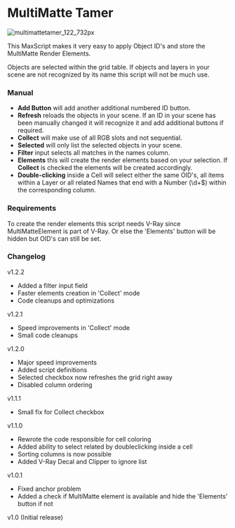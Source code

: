 # MultiMatte Tamer

![multimattetamer_122_732px](https://github.com/akarcode/MultiMatteTamer/assets/59408512/3dd03791-84af-4f20-875d-6dca7a4867e0)

This MaxScript makes it very easy to apply Object ID's and store the MultiMatte Render Elements.

Objects are selected within the grid table. If objects and layers in your scene are not recognized by its name this script will not be much use.


### Manual

- **Add Button** will add another additional numbered ID button.
- **Refresh** reloads the objects in your scene. If an ID in your scene has been manually changed it will recognize it and add additional buttons if required.
- **Collect** will make use of all RGB slots and not sequential.
- **Selected** will only list the selected objects in your scene.
- **Filter** input selects all matches in the names column.
- **Elements** this will create the render elements based on your selection. If **Collect** is checked the elements will be created accordingly.
- **Double-clicking** inside a Cell will select either the same OID's, all items within a Layer or all related Names that end with a Number (\d+$) within the corresponding column. 


### Requirements

To create the render elements this script needs V-Ray since MultiMatteElement is part of V-Ray. Or else the 'Elements' button will be hidden but OID's can still be set.


### Changelog

v1.2.2

- Added a filter input field
- Faster elements creation in 'Collect' mode
- Code cleanups and optimizations

v1.2.1

- Speed improvements in 'Collect' mode
- Small code cleanups

v1.2.0

- Major speed improvements
- Added script definitions
- Selected checkbox now refreshes the grid right away
- Disabled column ordering

v1.1.1

- Small fix for Collect checkbox

v1.1.0

- Rewrote the code responsible for cell coloring
- Added ability to select related by doubleclicking inside a cell
- Sorting columns is now possible
- Added V-Ray Decal and Clipper to ignore list

v1.0.1

- Fixed anchor problem
- Added a check if MultiMatte element is available and hide the 'Elements' button if not

v1.0 (Initial release)


